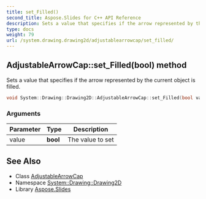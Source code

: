 ```yaml
---
title: set_Filled()
second_title: Aspose.Slides for C++ API Reference
description: Sets a value that specifies if the arrow represented by the current object is filled.
type: docs
weight: 79
url: /system.drawing.drawing2d/adjustablearrowcap/set_filled/
---
```

## AdjustableArrowCap::set_Filled(bool) method


Sets a value that specifies if the arrow represented by the current object is filled.

```cpp
void System::Drawing::Drawing2D::AdjustableArrowCap::set_Filled(bool value)
```


### Arguments

| Parameter | Type | Description |
| --- | --- | --- |
| value | **bool** | The value to set |

## See Also

* Class [AdjustableArrowCap](../)
* Namespace [System::Drawing::Drawing2D](../../)
* Library [Aspose.Slides](../../../)